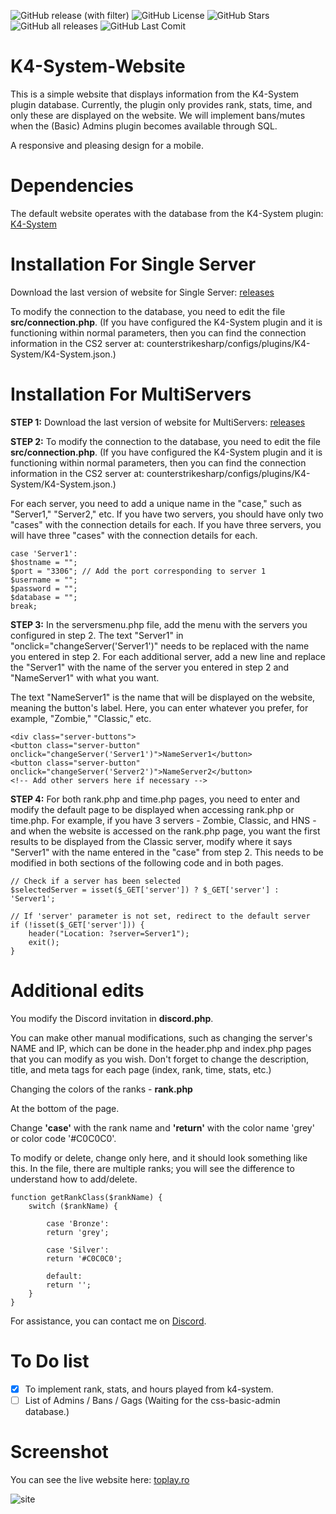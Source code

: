 <img alt="GitHub release (with filter)" src="https://img.shields.io/github/v/release/sdg12321/K4-System-Website"> <img alt="GitHub License" src="https://img.shields.io/github/license/sdg12321/K4-System-Website"> <img alt="GitHub Stars" src="https://img.shields.io/github/stars/sdg12321/K4-System-Website">
 <img alt="GitHub all releases" src="https://img.shields.io/github/downloads/sdg12321/K4-System-Website/total"> <img alt="GitHub Last Comit" src="https://img.shields.io/github/last-commit/sdg12321/K4-System-Website">
# K4-System-Website
This is a simple website that displays information from the K4-System plugin database. Currently, the plugin only provides rank, stats, time, and only these are displayed on the website. We will implement bans/mutes when the (Basic) Admins plugin becomes available through SQL.

A responsive and pleasing design for a mobile.

# Dependencies
The default website operates with the database from the K4-System plugin: [K4-System](https://github.com/K4ryuu/K4-System)

# Installation For Single Server
Download the last version of website for Single Server: [releases](https://github.com/sdg12321/K4-System-Website/releases)

To modify the connection to the database, you need to edit the file **src/connection.php**. (If you have configured the K4-System plugin and it is functioning within normal parameters, then you can find the connection information in the CS2 server at: counterstrikesharp/configs/plugins/K4-System/K4-System.json.)

# Installation For MultiServers

**STEP 1:** Download the last version of website for MultiServers: [releases](https://github.com/sdg12321/K4-System-Website/releases)

**STEP 2:** To modify the connection to the database, you need to edit the file **src/connection.php**. (If you have configured the K4-System plugin and it is functioning within normal parameters, then you can find the connection information in the CS2 server at: counterstrikesharp/configs/plugins/K4-System/K4-System.json.)

For each server, you need to add a unique name in the "case," such as "Server1," "Server2," etc. If you have two servers, you should have only two "cases" with the connection details for each. If you have three servers, you will have three "cases" with the connection details for each.

```
case 'Server1':
$hostname = "";
$port = "3306"; // Add the port corresponding to server 1
$username = "";
$password = "";
$database = "";
break;
```

**STEP 3:** In the serversmenu.php file, add the menu with the servers you configured in step 2.
The text "Server1" in "onclick="changeServer('Server1')" needs to be replaced with the name you entered in step 2. For each additional server, add a new line and replace the "Server1" with the name of the server you entered in step 2 and "NameServer1" with what you want.

The text "NameServer1" is the name that will be displayed on the website, meaning the button's label. Here, you can enter whatever you prefer, for example, "Zombie," "Classic," etc.

```
<div class="server-buttons">
<button class="server-button" onclick="changeServer('Server1')">NameServer1</button>
<button class="server-button" onclick="changeServer('Server2')">NameServer2</button>
<!-- Add other servers here if necessary -->
```

**STEP 4:** For both rank.php and time.php pages, you need to enter and modify the default page to be displayed when accessing rank.php or time.php. For example, if you have 3 servers - Zombie, Classic, and HNS - and when the website is accessed on the rank.php page, you want the first results to be displayed from the Classic server, modify where it says "Server1" with the name entered in the "case" from step 2. This needs to be modified in both sections of the following code and in both pages.

```
// Check if a server has been selected
$selectedServer = isset($_GET['server']) ? $_GET['server'] : 'Server1';

// If 'server' parameter is not set, redirect to the default server
if (!isset($_GET['server'])) {
    header("Location: ?server=Server1");
    exit();
}
```

# Additional edits
You modify the Discord invitation in **discord.php**.

You can make other manual modifications, such as changing the server's NAME and IP, which can be done in the header.php and index.php pages that you can modify as you wish.
Don't forget to change the description, title, and meta tags for each page (index, rank, time, stats, etc.)

Changing the colors of the ranks - **rank.php**

At the bottom of the page.

Change **'case'** with the rank name and **'return'** with the color name 'grey' or color code '#C0C0C0'.

To modify or delete, change only here, and it should look something like this. In the file, there are multiple ranks; you will see the difference to understand how to add/delete.
```
function getRankClass($rankName) {
    switch ($rankName) {

        case 'Bronze':
        return 'grey';

        case 'Silver':
        return '#C0C0C0';

        default:
        return '';
    }
}
```

For assistance, you can contact me on [Discord](https://discord.gg/XJEvUa9QfJ). 

# To Do list
- [x] To implement rank, stats, and hours played from k4-system.
- [ ] List of Admins / Bans / Gags (Waiting for the css-basic-admin database.)

# Screenshot
You can see the live website here: [toplay.ro](https://toplay.ro/)

![site](https://github.com/sdg12321/K4-System-Website/assets/151413805/54bd1d5a-ea1a-4ff6-a0a4-e55631362e04)
